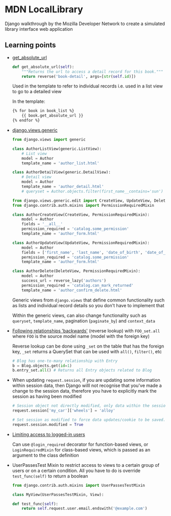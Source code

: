 # MDN LocalLibrary 

Django walkthrough by the Mozilla Developer Network to create a simulated library interface web application

## Learning points

- [get_absolute_url](https://docs.djangoproject.com/en/3.0/ref/models/instances/#get-absolute-url)

    ```python
    def get_absolute_url(self):  
        """Returns the url to access a detail record for this book."""
        return reverse('book-detail', args=[str(self.id)])
    ```
    Used in the template to refer to individual records i.e. used in a list view to go to a detailed view

    In the template:
    ```html
    {% for book in book_list %}
        {{ book.get_absolute_url }}
    {% endfor %}
    ```

- [django.views.generic](https://docs.djangoproject.com/en/3.0/ref/class-based-views/generic-display/)

    ```python 
    from django.views import generic
    
    class AuthorListView(generic.ListView):
        # List view
        model = Author
        template_name = 'author_list.html'

    class AuthorDetailView(generic.DetailView):
        # Detail view
        model = Author
        template_name = 'author_detail.html'
        # queryset = Author.objects.filter(first_name__contains='sun')

    from django.views.generic.edit import CreateView, UpdateView, DeleteView
    from django.contrib.auth.mixins import PermissionRequiredMixin
    
    class AuthorCreateView(CreateView, PermissionRequiredMixin):
        model = Author
        fields = '__all__'
        permission_required = 'catalog.some_permission'
        template_name = 'author_form.html'

    class AuthorUpdateView(UpdateView, PermissionRequiredMixin):
        model = Author
        fields = ['first_name', 'last_name', 'date_of_birth', 'date_of_death']
        permission_required = 'catalog.some_permission'
        template_name = 'author_form.html'

    class AuthorDelete(DeleteView, PermissionRequiredMixin):
        model = Author
        success_url = reverse_lazy('authors')
        permission_required = 'catalog.can_mark_returned'
        template_name = 'author_confirm_delete.html'

    ```


    Generic views from `django.views` that define common functionality such as lists and individual record details so you don't have to implement that

    Within the generic views, can also change functionality such as `queryset`, `template_name`, pagination (`paginate_by`) and `context_data`

- [Following relationships 'backwards'](https://docs.djangoproject.com/en/3.0/topics/db/queries/#following-relationships-backward) (reverse lookup) with `FOO_set.all` where `FOO` is the source model name (model with the foreign key)

    Reverse lookup can be done using `_set` on the table that has the foreign key, `_set` returns a QuerySet that can be used with `all()`, `filter()`, etc

    ```python
    # Blog has one-to-many relationship with Entry
    b = Blog.objects.get(id=1)
    b.entry_set.all() # Returns all Entry objects related to Blog
    ```


- When updating `request.session`, if you are updating some information within session data, then Django willl not recognise that you've made a change to the session data, therefore you have to explicitly mark the session as having been modified
    
    ```python
    # Session object not directly modified, only data within the session. Session changes not saved!
    request.session['my_car']['wheels'] = 'alloy'

    # Set session as modified to force data updates/cookie to be saved.
    request.session.modified = True
    ```

- [Limiting access to logged-in users](https://docs.djangoproject.com/en/3.0/topics/auth/default/#limiting-access-to-logged-in-users)

    Can use `@login_required` decorator for function-based views, or `LoginRequiredMixin` for class-based views, which is passed as an argument to the class definition

- UserPassesTest Mixin to restrict access to views to a certain group of users or on a certain condition. All you have to do is override `test_func(self)` to return a boolean

    ```python
    from django.contrib.auth.mixins import UserPassesTestMixin

    class MyView(UserPassesTestMixin, View):

    def test_func(self):
        return self.request.user.email.endswith('@example.com')
    ```